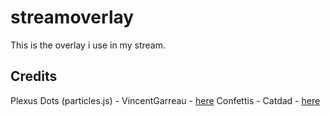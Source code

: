 # streamoverlay

This is the overlay i use in my stream.


## Credits

Plexus Dots (particles.js) - VincentGarreau - [here](https://github.com/VincentGarreau/particles.js) 
Confettis - Catdad - [here](https://github.com/catdad/canvas-confetti)